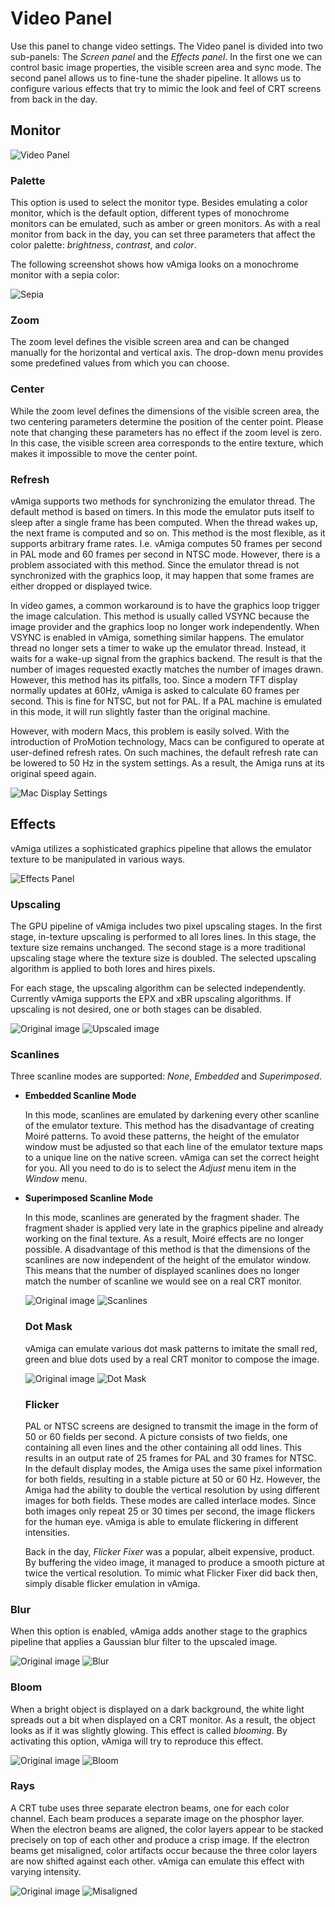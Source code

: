 # Video Panel

Use this panel to change video settings. The Video panel is divided into two sub-panels: The *Screen panel* and the *Effects panel*. In the first one we can control basic image properties, the visible screen area and sync mode. The second panel allows us to fine-tune the shader pipeline. It allows us to configure various effects that try to mimic the look and feel of CRT screens from back in the day.

## Monitor 

  ![Video Panel](images/videoPanel.png "Video Panel")

### Palette

  This option is used to select the monitor type. Besides emulating a color monitor, which is the default option, different types of monochrome monitors can be emulated, such as amber or green monitors. As with a real monitor from back in the day, you can set three parameters that affect the color palette: *brightness*, *contrast*, and *color*.

  The following screenshot shows how vAmiga looks on a monochrome monitor with a sepia color: 

  ![Sepia](images/sepia.png "Sepia")

 ### Zoom

The zoom level defines the visible screen area and can be changed manually for the horizontal and vertical axis. The drop-down menu provides some predefined values from which you can choose.

 ### Center

While the zoom level defines the dimensions of the visible screen area, the two centering parameters determine the position of the center point. Please note that changing these parameters has no effect if the zoom level is zero. In this case, the visible screen area corresponds to the entire texture, which makes it impossible to move the center point.
    
 ### Refresh

vAmiga supports two methods for synchronizing the emulator thread. The default method is based on timers. In this mode the emulator puts itself to sleep after a single frame has been computed. When the thread wakes up, the next frame is computed and so on. This method is the most flexible, as it supports arbitrary frame rates. I.e. vAmiga computes 50 frames per second in PAL mode and 60 frames per second in NTSC mode. However, there is a problem associated with this method. Since the emulator thread is not synchronized with the graphics loop, it may happen that some frames are either dropped or displayed twice.
    
  In video games, a common workaround is to have the graphics loop trigger the image calculation. This method is usually called VSYNC because the image provider and the graphics loop no longer work independently. When VSYNC is enabled in vAmiga, something similar happens. The emulator thread no longer sets a timer to wake up the emulator thread. Instead, it waits for a wake-up signal from the graphics backend. The result is that the number of images requested exactly matches the number of images drawn. However, this method has its pitfalls, too. Since a modern TFT display normally updates at 60Hz, vAmiga is asked to calculate 60 frames per second. This is fine for NTSC, but not for PAL. If a PAL machine is emulated in this mode, it will run slightly faster than the original machine. 

  However, with modern Macs, this problem is easily solved. With the introduction of ProMotion technology, Macs can be configured to operate at user-defined refresh rates. On such machines, the default refresh rate can be lowered to 50 Hz in the system settings. As a result, the Amiga runs at its original speed again. 

  ![Mac Display Settings](images/proMotion.png "Mac Display Settings")

## Effects

  vAmiga utilizes a sophisticated graphics pipeline that allows the emulator texture to be manipulated in various ways. 

  ![Effects Panel](images/effectsPanel.png "Effects Panel")

### Upscaling

  The GPU pipeline of vAmiga includes two pixel upscaling stages. In the first stage, in-texture upscaling is performed to all lores lines. In this stage, the texture size remains unchanged. The second stage is a more traditional upscaling stage where the texture size is doubled. The selected upscaling algorithm is applied to both lores and hires pixels. 
  
  For each stage, the upscaling algorithm can be selected independently. Currently vAmiga supports the EPX and xBR upscaling algorithms. If upscaling is not desired, one or both stages can be disabled. 

  ![Original image](images/defenderOriginal.png "Original image")
  ![Upscaled image](images/defenderUpscaled.png "Upscaled image")

### Scanlines

Three scanline modes are supported: *None*, *Embedded* and *Superimposed*. 

- **Embedded Scanline Mode** 

  In this mode, scanlines are emulated by darkening every other scanline of the emulator texture. This method has the disadvantage of creating Moiré patterns. To avoid these patterns, the height of the emulator window must be adjusted so that each line of the emulator texture maps to a unique line on the native screen. vAmiga can set the correct height for you. All you need to do is to select the *Adjust* menu item in the *Window* menu. 

- **Superimposed Scanline Mode** 

  In this mode, scanlines are generated by the fragment shader. The fragment shader is applied very late in the graphics pipeline and already working on the final texture. As a result, Moiré effects are no longer possible. A disadvantage of this method is that the dimensions of the scanlines are now independent of the height of the emulator window. This means that the number of displayed scanlines does no longer match the number of scanline we would see on a real CRT monitor.

  ![Original image](images/defenderOriginal.png "Original image")
  ![Scanlines](images/defenderScanlines.png "Scanlines")

  ### Dot Mask

  vAmiga can emulate various dot mask patterns to imitate the small red, green and blue dots used by a real CRT monitor to compose the image.

  ![Original image](images/defenderOriginal.png "Original image")
  ![Dot Mask](images/defenderDotMask.png "Dot Mask")

  ### Flicker

  PAL or NTSC screens are designed to transmit the image in the form of 50 or 60 fields per second. A picture consists of two fields, one containing all even lines and the other containing all odd lines. This results in an output rate of 25 frames for PAL and 30 frames for NTSC. In the default display modes, the Amiga uses the same pixel information for both fields, resulting in a stable picture at 50 or 60 Hz. However, the Amiga had the ability to double the vertical resolution by using different images for both fields. These modes are called interlace modes. Since both images only repeat 25 or 30 times per second, the image flickers for the human eye. vAmiga is able to emulate flickering in different intensities. 

  Back in the day, *Flicker Fixer* was a popular, albeit expensive, product. By buffering the video image, it managed to produce a smooth picture at twice the vertical resolution. To mimic what Flicker Fixer did back then, simply disable flicker emulation in vAmiga. 
  
### Blur

  When this option is enabled, vAmiga adds another stage to the graphics pipeline that applies a Gaussian blur filter to the upscaled image.

  ![Original image](images/defenderOriginal.png "Original image")
  ![Blur](images/defenderBlur.png "Blur")

### Bloom

  When a bright object is displayed on a dark background, the white light spreads out a bit when displayed on a CRT monitor. As a result, the object looks as if it was slightly glowing. This effect is called *blooming*. By activating this option, vAmiga will try to reproduce this effect. 

  ![Original image](images/defenderOriginal.png "Original image")
  ![Bloom](images/defenderBloom.png "Bloom")

### Rays

  A CRT tube uses three separate electron beams, one for each color channel. Each beam produces a separate image on the phosphor layer. When the electron beams are aligned, the color layers appear to be stacked precisely on top of each other and produce a crisp image. If the electron beams get misaligned, color artifacts occur because the three color layers are now shifted against each other. vAmiga can emulate this effect with varying intensity. 

  ![Original image](images/defenderOriginal.png "Original image")
  ![Misaligned](images/defenderMisaligned.png "Misaligned")
